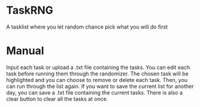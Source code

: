 # TaskRNG
A tasklist where you let random chance pick what you will do first
# Manual
Input each task or upload a .txt file containing the tasks. You can edit each task before running them through the randomizer. The chosen task will be highlighted and you can choose to remove or delete each task. Then, you can run through the list again. If you want to save the current list for another day, you can save a .txt file containing the current tasks. There is also a clear button to clear all the tasks at once.
